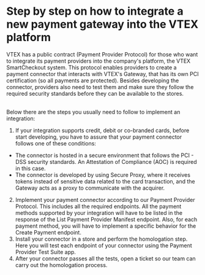 # **Step by step on how to integrate a new payment gateway into the VTEX platform**

</p>VTEX has a public contract (Payment Provider Protocol) for those who want to integrate its payment providers into the company's platform, the VTEX SmartCheckout system. This protocol enables providers to create a payment connector that interacts with VTEX's Gateway, that has its own PCI certification (so all payments are protected). 
Besides developing the connector, providers also need to test them and make sure they follow the required security standards before they can be available to the stores. 

<br>Below there are the steps you usually need to follow to implement an integration:

1. If your integration supports credit, debit or co-branded cards, before start developing, you have to assure that your payment connector follows one of these conditions:
- The connector is hosted in a secure environment that follows the PCI - DSS security standards. An Attestation of Compliance (AOC) is required in this case.
- The connector is developed by using Secure Proxy, where it receives tokens instead of sensitive data related to the card transaction, and the Gateway acts as a proxy to communicate with the acquirer.
2. Implement your payment connector according to our Payment Provider Protocol. This includes all the required endpoints. All the payment methods supported by your integration will have to be listed in the response of the List Payment Provider Manifest endpoint. Also, for each payment method, you will have to implement a specific behavior for the Create Payment endpoint.
3. Install your connector in a store and perform the homologation step. Here you will test each endpoint of your connector using the Payment Provider Test Suite app.
4. After your connector passes all the tests, open a ticket so our team can carry out the homologation process.</p>
